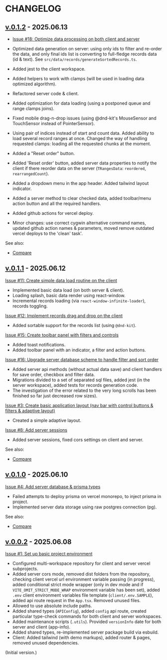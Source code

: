 <!--
 @since 2025.06.08
 @changed 2025.06.21, 05:30
-->

# CHANGELOG

## [v.0.1.2](https://github.com/lilliputten/takemycode-dynamic-list/releases/tag/v.0.1.2) - 2025.06.13

- [Issue #18: Optimize data processing on both client and server](https://github.com/lilliputten/takemycode-dynamic-list/issues/18)

- Optimized data generation on server: using only ids to filter and re-order the data, and only final ids list is converting to full-fledge records data (id & text). See `src/data/records/generateSortedRecords.ts`.
- Added jest to the client workspace.
- Added helpers to work with clamps (will be used in loading data optimized algorithm).
- Refactored server code & client.
- Added optimization for data loading (using a postponed queue and range clamps joins).
- Fixed mobile drag-n-drop issues (using @dnd-kit's MouseSensor and TouchSensor instead of PointerSensor).
- Using pair of indices instead of start and count data. Added ability to load several record ranges at once. Changed the way of handling requested clamps: loading all the requested chunks at the moment.
- Added a "Reset order" button.
- Added 'Reset order' button, added server data properties to notify the client if there reorder data on the server (`TRangesData`: `reordered`, `rearrangedCount`).
- Added a dropdown menu in the app header. Added tailwind layout indicator.
- Added a server method to clear checked data, added toolbar/menu action button and all the required handlers.
- Added github actions for vercel deploy.
- Minor changes: use correct cygwin alternative command names, updated github action names & parameters, moved remove outdated vercel deploys to the 'clean' task'.

See also:

- [Compare](https://github.com/lilliputten/takemycode-dynamic-list/compare/v.0.1.1...v.0.1.2)

## [v.0.1.1](https://github.com/lilliputten/takemycode-dynamic-list/releases/tag/v.0.1.1) - 2025.06.12

[Issue #11: Create simple data load routine on the client](https://github.com/lilliputten/takemycode-dynamic-list/issues/11)

- Implemented basic data load (on both server & client).
- Loading splash, basic data render using react-window.
- Incremental records loading (via `react-window-infinite-loader`), records toggling.

[Issue #12: Implement records drag and drop on the client](https://github.com/lilliputten/takemycode-dynamic-list/issues/12)

- Added sortable support for the records list (using `@dnd-kit`).

[Issue #15: Create toolbar panel with filters and controls](https://github.com/lilliputten/takemycode-dynamic-list/issues/15)

- Added toast notifications.
- Added toolbar panel with an indicator, a filter and action buttons.

[Issue #16: Upgrade server database scheme to handle filter and sort order](https://github.com/lilliputten/takemycode-dynamic-list/issues/16)

- Added server api methods (without actual data save) and client handlers for save order, checkbox and filter data.
- Migrations divided to a set of separated sql files, added jest (in the server workspace), added tests for records generation code.
- The investigation of the error related to the very long scrolls has been finished so far just decreased row sizes).

[Issue #3: Create basic application layout (nav bar with control buttons & filters & adaptive layout)](https://github.com/lilliputten/takemycode-dynamic-list/issues/3)

- Created a simple adaptive layout.

[Issue #8: Add server sessions](https://github.com/lilliputten/takemycode-dynamic-list/issues/8)

- Added server sessions, fixed cors settings on client and server.

See also:

- [Compare](https://github.com/lilliputten/takemycode-dynamic-list/compare/v.0.1.0...v.0.1.1)

## [v.0.1.0](https://github.com/lilliputten/takemycode-dynamic-list/releases/tag/v.0.1.0) - 2025.06.10

[Issue #4: Add server database & prisma types](https://github.com/lilliputten/takemycode-dynamic-list/issues/4)

- Failed attempts to deploy prisma on vercel monorepo, to inject prisma in project.
- Implemented server data storage using raw postgres connection (pg).

See also:

- [Compare](https://github.com/lilliputten/takemycode-dynamic-list/compare/v.0.0.2...v.0.1.0)

## [v.0.0.2](https://github.com/lilliputten/takemycode-dynamic-list/releases/tag/v.0.0.2) - 2025.06.08

[Issue #1: Set up basic project environment](https://github.com/lilliputten/takemycode-dynamic-list/issues/1)

- Configured multi-workspace repository for client and server vercel subprojects.
- Added server cors mode, removed dist folders from the repository, checking client vercel url environment variable passing (in progress), added conditional strict mode wrapper (only in dev mode and if `VITE_OMIT_STRICT_MODE_WRAP` environment variable has been set), added `.env` client environment variables file template (`client/.env.SAMPLE`), added api route request in the `App.tsx`. Removed unused files.
- Allowed to use absolute include paths.
- Added shared types (`APIConfig`), added `config` api route, created particular type-check commands for both client and server workspaces.
- Added maintenance scripts (`.utils`). Provided `versionInfo` date for both server and client (app-info).
- Added shared types, re-implemented server package build via esbuild.
- Client: Added tailwind (with demo markups), added router & pages, removed unused dependencies.

(Initial version.)

